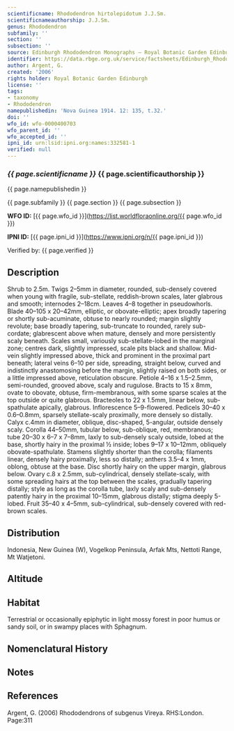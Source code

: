 ```yaml
---
scientificname: Rhododendron hirtolepidotum J.J.Sm.
scientificnameauthorship: J.J.Sm.
genus: Rhododendron
subfamily: ''
section: ''
subsection: ''
source: Edinburgh Rhododendron Monographs – Royal Botanic Garden Edinburgh
identifier: https://data.rbge.org.uk/service/factsheets/Edinburgh_Rhododendron_Monographs.xhtml
author: Argent, G.
created: '2006'
rights holder: Royal Botanic Garden Edinburgh
license: ''
tags:
- taxonomy
- Rhododendron
namepublishedin: 'Nova Guinea 1914. 12: 135, t.32.'
doi: ''
wfo_id: wfo-0000400703
wfo_parent_id: ''
wfo_accepted_id: ''
ipni_id: urn:lsid:ipni.org:names:332581-1
verified: null
---
```

### _{{ page.scientificname }}_ {{ page.scientificauthorship }}
 {{ page.namepublishedin }}

{{ page.subfamily }} {{ page.section }} {{ page.subsection }}

**WFO ID:** [{{ page.wfo_id }}](https://list.worldfloraonline.org/{{ page.wfo_id }})

**IPNI ID:** [{{ page.ipni_id }}](https://www.ipni.org/n/{{ page.ipni_id }})

Verified by: {{ page.verified }}



## Description
Shrub to 2.5m. Twigs 2–5mm in diameter, rounded, sub-densely covered when young with fragile, sub-stellate, reddish-brown scales, later glabrous and smooth; internodes 2–18cm. Leaves 4–8 together in pseudo­whorls. Blade 40–105 x 20–42mm, elliptic, or obovate-elliptic; apex broadly tapering or shortly sub-acuminate, obtuse to nearly rounded; margin slightly revolute; base broadly tapering, sub-truncate to rounded, rarely sub-cordate; glabrescent above when mature, densely and more persistently scaly beneath. Scales small, variously sub-stellate-lobed in the marginal zone; centres dark, slightly impressed, scale pits black and shallow. Mid-vein slightly impressed above, thick and prominent in the proximal part beneath; lateral veins 6–10 per side, spreading, straight below, curved and indistinctly anastomosing before the margin, slightly raised on both sides, or a little impressed above, reticulation obscure. Petiole 4–16 x 1.5–2.5mm, semi-rounded, grooved above, scaly and rugulose. Bracts to 15 x 8mm, ovate to obovate, obtuse, firm-membranous, with some sparse scales at the top outside or quite glabrous. Bracteoles to 22 x 1.5mm, linear below, sub-spathulate apically, glabrous. Inflorescence 5–9-flowered. Pedicels 30–40 x 0.6–0.8mm, sparsely stellate-scaly proximally, more densely so distally. Calyx c.4mm in diameter, oblique, disc-shaped, 5-angular, outside densely scaly. Corolla 44–50mm, tubular below, sub-oblique, red, membranous; tube 20–30 x 6–7 x 7–8mm, laxly to sub-densely scaly outside, lobed at the base, shortly hairy in the proximal ½ inside; lobes 9–17 x 10–12mm, obliquely obovate-spathulate. Stamens slightly shorter than the corolla; filaments linear, densely hairy proximally, less so distally; anthers 3.5–4 x 1mm, oblong, obtuse at the base. Disc shortly hairy on the upper margin, glabrous below. Ovary c.8 x 2.5mm, sub-cylindrical, densely stellate-scaly, with some spreading hairs at the top between the scales, gradually tapering distally; style as long as the corolla tube, laxly scaly and sub-densely patently hairy in the proximal 10–15mm, glabrous distally; stigma deeply 5-lobed. Fruit 35–40 x 4–5mm, sub-cylindrical, sub-densely covered with red-brown scales.

## Distribution
Indonesia, New Guinea (W), Vogelkop Peninsula, Arfak Mts, Nettoti Range, Mt Watjetoni.

## Altitude


## Habitat
Terrestrial or occasionally epiphytic in light mossy forest in poor humus or sandy soil, or in swampy places with Sphagnum.

## Nomenclatural History

                       
## Notes


## References

Argent, G. (2006) Rhododendrons of subgenus Vireya. RHS:London. Page:311
